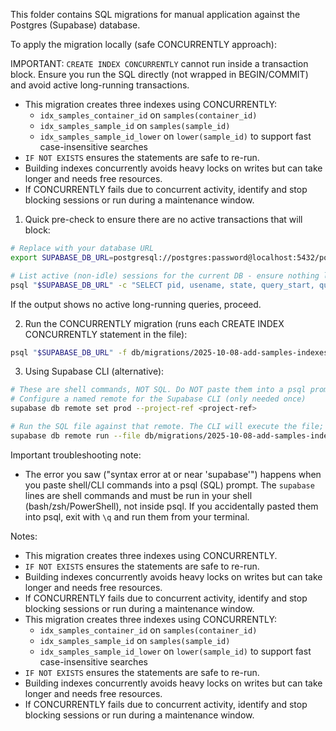 This folder contains SQL migrations for manual application against the Postgres (Supabase) database.

To apply the migration locally (safe CONCURRENTLY approach):

IMPORTANT: `CREATE INDEX CONCURRENTLY` cannot run inside a transaction block. Ensure you run the SQL directly (not wrapped in BEGIN/COMMIT) and avoid active long-running transactions.

- This migration creates three indexes using CONCURRENTLY:
  - `idx_samples_container_id` on `samples(container_id)`
  - `idx_samples_sample_id` on `samples(sample_id)`
  - `idx_samples_sample_id_lower` on `lower(sample_id)` to support fast case-insensitive searches
- `IF NOT EXISTS` ensures the statements are safe to re-run.
- Building indexes concurrently avoids heavy locks on writes but can take longer and needs free resources.
- If CONCURRENTLY fails due to concurrent activity, identify and stop blocking sessions or run during a maintenance window.
1) Quick pre-check to ensure there are no active transactions that will block:

```bash
# Replace with your database URL
export SUPABASE_DB_URL=postgresql://postgres:password@localhost:5432/postgres

# List active (non-idle) sessions for the current DB - ensure nothing long-running will block
psql "$SUPABASE_DB_URL" -c "SELECT pid, usename, state, query_start, query FROM pg_stat_activity WHERE datname = current_database() AND state <> 'idle' ORDER BY query_start DESC;"
```

If the output shows no active long-running queries, proceed.

2) Run the CONCURRENTLY migration (runs each CREATE INDEX CONCURRENTLY statement in the file):

```bash
psql "$SUPABASE_DB_URL" -f db/migrations/2025-10-08-add-samples-indexes-concurrently.sql
```

3) Using Supabase CLI (alternative):

```bash
# These are shell commands, NOT SQL. Do NOT paste them into a psql prompt.
# Configure a named remote for the Supabase CLI (only needed once)
supabase db remote set prod --project-ref <project-ref>

# Run the SQL file against that remote. The CLI will execute the file; ensure it does not wrap the file in a transaction.
supabase db remote run --file db/migrations/2025-10-08-add-samples-indexes-concurrently.sql --remote prod
```

Important troubleshooting note:
- The error you saw ("syntax error at or near 'supabase'") happens when you paste shell/CLI commands into a psql (SQL) prompt. The `supabase` lines are shell commands and must be run in your shell (bash/zsh/PowerShell), not inside psql. If you accidentally pasted them into psql, exit with `\q` and run them from your terminal.

Notes:
- This migration creates three indexes using CONCURRENTLY.
- `IF NOT EXISTS` ensures the statements are safe to re-run.
- Building indexes concurrently avoids heavy locks on writes but can take longer and needs free resources.
- If CONCURRENTLY fails due to concurrent activity, identify and stop blocking sessions or run during a maintenance window.
- This migration creates three indexes using CONCURRENTLY:
  - `idx_samples_container_id` on `samples(container_id)`
  - `idx_samples_sample_id` on `samples(sample_id)`
  - `idx_samples_sample_id_lower` on `lower(sample_id)` to support fast case-insensitive searches
- `IF NOT EXISTS` ensures the statements are safe to re-run.
- Building indexes concurrently avoids heavy locks on writes but can take longer and needs free resources.
- If CONCURRENTLY fails due to concurrent activity, identify and stop blocking sessions or run during a maintenance window.
